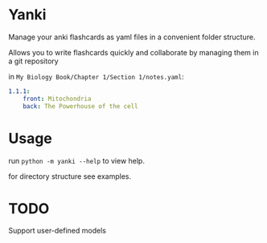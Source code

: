 Yanki
===================

Manage your anki flashcards as yaml files in a convenient folder structure. 

Allows you to write flashcards quickly and collaborate by managing them in a git repository

in `My Biology Book/Chapter 1/Section 1/notes.yaml`:

```yaml
1.1.1:
    front: Mitochondria
    back: The Powerhouse of the cell
```

# Usage

run `python -m yanki --help` to view help.

for directory structure see examples.

# TODO

Support user-defined models
